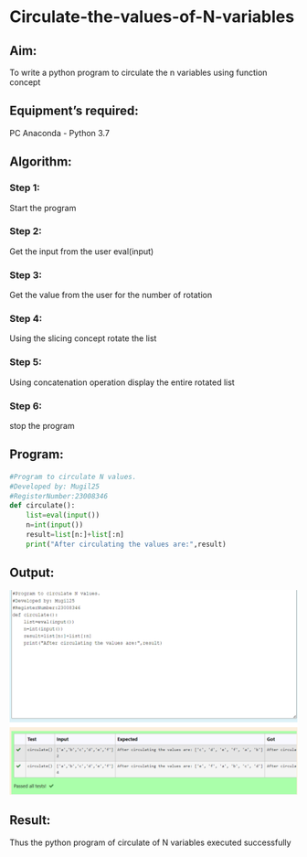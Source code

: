 # Circulate-the-values-of-N-variables
## Aim:
To write a python program to circulate the n variables using function concept
## Equipment’s required:
PC
Anaconda - Python 3.7
## Algorithm: 
### Step 1: 
Start the program
### Step 2: 
Get the input from the user eval(input)
### Step 3: 
Get the value from the user for the number of rotation
### Step 4: 
Using the slicing concept rotate the list
### Step 5: 
Using concatenation operation display the entire rotated list
### Step 6: 
stop the program
## Program:
```python
#Program to circulate N values.
#Developed by: Mugil25
#RegisterNumber:23008346
def circulate():
    list=eval(input())
    n=int(input())
    result=list[n:]+list[:n]
    print("After circulating the values are:",result)
```

## Output:
![output](./circulate.png)

## Result:
Thus the python program of circulate of N variables executed successfully
